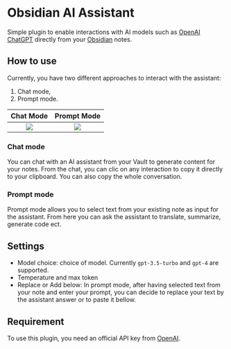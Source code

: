 # Obsidian AI Assistant

Simple plugin to enable interactions with AI models such as [OpenAI ChatGPT](https://openai.com/blog/chatgpt) 
directly from your [Obsidian](https://obsidian.md/) notes.

## How to use
Currently, you have two different approaches to interact with the assistant:
1. Chat mode,
2. Prompt mode.

|        Chat Mode         |       Prompt Mode         | 
|:------------------------:|:-------------------------:|
|  ![](gifs/chat_mode.gif) | ![](gifs/prompt_mode.gif) |

### Chat mode
You can chat with an AI assistant from your Vault to generate content for your notes.
From the chat, you can clic on any interaction to copy it directly to your clipboard.
You can also copy the whole conversation.


### Prompt mode
Prompt mode allows you to select text from your existing note as input for the assistant.
From here you can ask the assistant to translate, summarize, generate code ect.


## Settings
- Model choice: choice of model. Currently `gpt-3.5-turbo` and `gpt-4` are supported.
- Temperature and max token
- Replace or Add below: In prompt mode, after having selected text from your note and enter your prompt, 
you can decide to replace your text by the assistant answer or to paste it bellow.


## Requirement

To use this plugin, you need an official API key from [OpenAI](https://platform.openai.com/account/api-keys).

